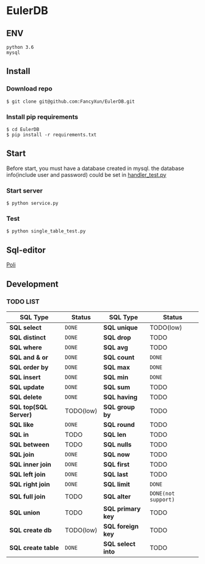 # EulerDB

## ENV
```shell script
python 3.6
mysql
```

## Install

### Download repo
```shell script
$ git clone git@github.com:FancyXun/EulerDB.git
```
### Install pip requirements
```shell script
$ cd EulerDB
$ pip install -r requirements.txt
```
## Start

Before start, you must have a database created in mysql.
the database info(include user and password) could be set in [handler_test.py](https://github.com/FancyXun/EulerDB/blob/d0de441dc580af476be498e52c0aef5602198d0e/handler_test.py#L7)

### Start server
```shell script
$ python service.py
```

### Test
```shell script
$ python single_table_test.py
```

## Sql-editor
[Poli](https://github.com/FancyXun/poli)

## Development 

### TODO LIST

SQL Type                    | Status     | SQL Type            | Status                                                                                                                                           
----------------------------- |------------|---------------------| --------------
**SQL select**                 | ```DONE``` | **SQL unique**      | TODO(low) 
**SQL distinct**                 | ```DONE``` | **SQL drop**        | TODO 
**SQL where**                 | ```DONE``` | **SQL avg**         | TODO 
**SQL and & or**                | ```DONE``` | **SQL count**       | ```DONE``` 
**SQL order by**               | ```DONE``` | **SQL max**         | ```DONE```
**SQL insert**               | ```DONE``` | **SQL min**         | ```DONE``` 
**SQL update**                 | ```DONE``` | **SQL sum**         | TODO 
**SQL delete**                 | ```DONE``` | **SQL having**      | TODO 
**SQL top(SQL Server)**                  | TODO(low)  | **SQL group by**    | TODO 
**SQL like**                 | ```DONE``` | **SQL round**       | TODO 
**SQL in**                 | TODO       | **SQL len**         | TODO 
**SQL between**                 | TODO       | **SQL nulls**       | TODO 
**SQL join**                 | ```DONE```        | **SQL now**         | TODO 
**SQL inner join**                 | ```DONE```       | **SQL first**       | TODO 
**SQL left join**                 | ```DONE```        | **SQL last**        | TODO 
**SQL right join**                 | ```DONE```       | **SQL limit**       | ```DONE``` 
**SQL full join**                 | TODO       | **SQL alter**       | ```DONE(not support)``` 
**SQL union**                 | TODO       | **SQL primary key** | TODO 
**SQL create db**                 | TODO(low)  | **SQL foreign key** | TODO 
**SQL create table**                 | ```DONE``` | **SQL select into** | TODO 
